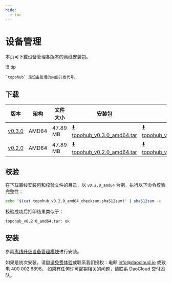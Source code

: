 ```yaml
---
hide:
  - toc
---
```


# 设备管理

本页可下载设备管理各版本的离线安装包。

!!! tip

    `topohub` 是设备管理的内部开发代号。

## 下载


| 版本 | 架构 | 文件大小 | 安装包 | 校验文件 | 更新日期 |
| ---- | ---- | -------- | ------ | -------- | -------- |
| [v0.3.0](../../topohub/intro/release-notes.md) | AMD64 | 47.89 MB | [:arrow_down: topohub_v0.3.0_amd64.tar](https://qiniu-download-public.daocloud.io/DaoCloud_Enterprise/topohub_v0.3.0_amd64.tar) | [:arrow_down: topohub_v0.3.0_amd64_checksum.sha512sum](https://qiniu-download-public.daocloud.io/DaoCloud_Enterprise/topohub_v0.3.0_amd64_checksum.sha512sum) | 2025-06-27 |
| [v0.2.0](../../topohub/intro/release-notes.md) | AMD64 | 47.89 MB | [:arrow_down: topohub_v0.2.0_amd64.tar](https://qiniu-download-public.daocloud.io/DaoCloud_Enterprise/topohub_v0.2.0_amd64.tar) | [:arrow_down: topohub_v0.2.0_amd64_checksum.sha512sum](https://qiniu-download-public.daocloud.io/DaoCloud_Enterprise/topohub_v0.2.0_amd64_checksum.sha512sum) | 2025-06-17 |

## 校验

在下载离线安装包和校验文件的目录，以 `v0.2.0_amd64` 为例，执行以下命令校验完整性：

```sh
echo "$(cat topohub_v0.2.0_amd64_checksum.sha512sum)" | sha512sum -c
```

校验成功后打印结果类似于：

```none
topohub_v0.2.0_amd64.tar: ok
```

## 安装

参阅[离线升级设备管理模块](../../topohub/intro/offline-upgrade.md)进行安装。

如果是初次安装，请[申请免费体验](../../dce/license0.md)或联系我们授权：电邮 info@daocloud.io 或致电 400 002 6898。
如果有任何许可密钥相关的问题，请联系 DaoCloud 交付团队。
